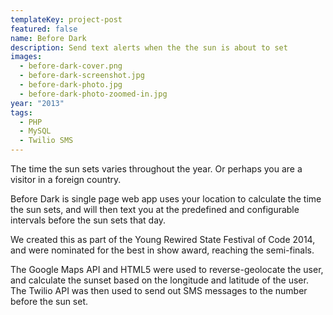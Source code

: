```yaml
---
templateKey: project-post
featured: false
name: Before Dark
description: Send text alerts when the the sun is about to set
images:
  - before-dark-cover.png
  - before-dark-screenshot.jpg
  - before-dark-photo.jpg
  - before-dark-photo-zoomed-in.jpg
year: "2013"
tags:
  - PHP
  - MySQL
  - Twilio SMS
---
```

The time the sun sets varies throughout the year. Or perhaps you are a visitor in a foreign country.

Before Dark is single page web app uses your location to calculate the time the sun sets, and will then text you at the predefined and configurable intervals before the sun sets that day.

We created this as part of the Young Rewired State Festival of Code 2014, and were nominated for the best in show award, reaching the semi-finals.

The Google Maps API and HTML5 were used to reverse-geolocate the user, and calculate the sunset based on the longitude and latitude of the user. The Twilio API was then used to send out SMS messages to the number before the sun set.